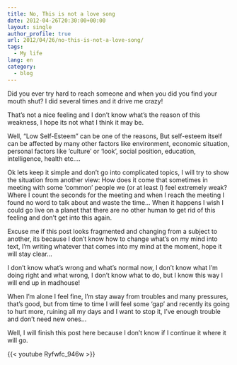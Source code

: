 ```yaml
---
title: No, This is not a love song
date: 2012-04-26T20:30:00+00:00
layout: single
author_profile: true
url: 2012/04/26/no-this-is-not-a-love-song/
tags:
  - My life
lang: en
category: 
  - blog
---
```

Did you ever try hard to reach someone and when you did you find your mouth shut? I did several times and it drive me crazy!

That’s not a nice feeling and I don’t know what’s the reason of this weakness, I hope its not what I think it may be.

Well, “Low Self-Esteem” can be one of the reasons, But self-esteem itself can be affected by many other factors like environment, economic situation, personal factors like ‘culture’ or ‘look’, social position, education, intelligence, health etc.…

Ok lets keep it simple and don’t go into complicated topics, I will try to show the situation from another view: How does it come that sometimes in meeting with some ‘common’ people we (or at least I) feel extremely weak? Where I count the seconds for the meeting and when I reach the meeting I found no word to talk about and waste the time… When it happens I wish I could go live on a planet that there are no other human to get rid of this feeling and don’t get into this again.

Excuse me if this post looks fragmented and changing from a subject to another, its because I don’t know how to change what’s on my mind into text, I’m writing whatever that comes into my mind at the moment, hope it will stay clear…

I don’t know what’s wrong and what’s normal now, I don’t know what I’m doing right and what wrong, I don’t know what to do, but I know this way I will end up in madhouse!

When I’m alone I feel fine, I’m stay away from troubles and many pressures, that’s good, but from time to time I will feel some ‘gap’ and recently its going to hurt more, ruining all my days and I want to stop it, I’ve enough trouble and don’t need new ones…

Well, I will finish this post here because I don’t know if I continue it where it will go.

{{< youtube Ryfwfc_946w >}}
